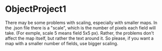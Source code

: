 # ObjectProject1

There may be some problems with scaling, especially with smaller maps. In the .json file there is a "scale", which is the number of pixels each field will take. (For exmple, scale 5 means field 5x5 px). Rather, the problems don't affect the map itself, but rather the text around it. So please, if you want a map with a smaller number of fields, use bigger scaling.
